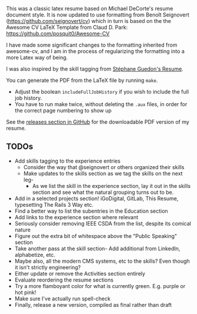 This was a classic latex resume based on Michael DeCorte's resume document style.  It is now updated to use formatting from Benoît Seignovert (https://github.com/seignovert/cv)
which in turn is based on the the Awesome CV LaTeX Template from Claud D. Park: https://github.com/posquit0/Awesome-CV

I have made some significant changes to the formatting inherited from awesome-cv, and I am in the process of regularizing the formatting into a more Latex way of being.

I was also inspired by the skill tagging from [Stéphane Guedon's Resume](https://www.overleaf.com/project/5ccd465312946b32add4a506).


You can generate the PDF from the LaTeX file by running `make`.
  * Adjust the boolean `includeFullJobHistory` if you wish to include the full job history.
  * You have to run make twice, without deleting the `.aux` files, in order for the correct page numbering to show up

See the [releases section in GitHub](https://github.com/elizabrock/LaTeX-Resume/releases) for the downloadable PDF version of my resume.

## TODOs

* Add skills tagging to the experience entries
  * Consider the way that @seignovert or others organized their skills
  * Make updates to the skills section as we tag the skills on the next leg-
    * As we list the skill in the experience section, lay it out in the skills section and see what the natural grouping turns out to be.
* Add in a selected projects section! iGoDigital, GitLab, This Resume, typesetting The Rails 3 Way etc.
* Find a better way to list the subentries in the Education section
* Add links to the experience section where relevant
* Seriously consider removing IEEE CSDA from the list, despite its comical nature
* Figure out the extra bit of whitespace above the "Public Speaking" section
* Take another pass at the skill section- Add additional from LinkedIn, alphabetize, etc.
* Maybe also, all the modern CMS systems, etc to the skills? Even though it isn't strictly engineering?
* Either update or remove the Activities section entirely
* Evaluate reordering the resume sections
* Try a more flamboyant color for what is currently green.  E.g. purple or hot pink!
* Make sure I've actually run spell-check
* Finally, release a new version, compiled as final rather than draft
